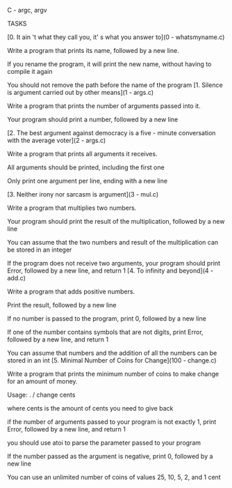 C - argc, argv

TASKS

[0. It ain 't what they call you, it'
		s what you answer to](0 - whatsmyname.c)

Write a program that prints its name, followed by a new line.

If you rename the program, it will print the new name, without having to compile it again

You should not remove the path before the name of the program
[1. Silence is argument carried out by other means](1 - args.c)

Write a program that prints the number of arguments passed into it.

Your program should print a number, followed by a new line

[2. The best argument against democracy is a five - minute conversation with the average voter](2 - args.c)

Write a program that prints all arguments it receives.

All arguments should be printed, including the first one

Only print one argument per line, ending with a new line

[3. Neither irony nor sarcasm is argument](3 - mul.c)

Write a program that multiplies two numbers.

Your program should print the result of the multiplication, followed by a new line

You can assume that the two numbers and result of the multiplication can be stored in an integer

If the program does not receive two arguments, your program should print Error, followed by a new line, and
return 1
[4. To infinity and beyond](4 - add.c)

Write a program that adds positive numbers.

Print the result, followed by a new line

If no number is passed to the program, print 0, followed by a new line

If one of the number contains symbols that are not digits, print Error, followed by a new line, and
return 1

You can assume that numbers and the addition of all the numbers can be stored in an int
[5. Minimal Number of Coins
	for Change](100 - change.c)

Write a program that prints the minimum number of coins to make change
for an amount of money.

Usage: . / change cents

where cents is the amount of cents you need to give back

if the number of arguments passed to your program is not exactly 1, print Error, followed by a new line, and
return 1

you should use atoi to parse the parameter passed to your program

If the number passed as the argument is negative, print 0, followed by a new line

You can use an unlimited number of coins of values 25, 10, 5, 2, and 1 cent
